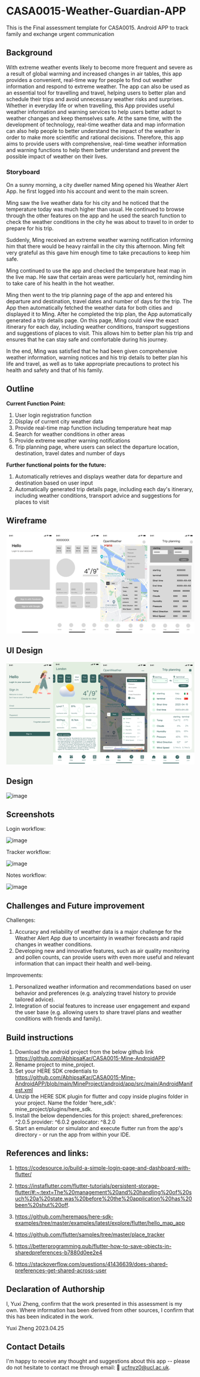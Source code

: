 # CASA0015-Weather-Guardian-APP
This is the Final assessment template for CASA0015. 
Android APP to track family and exchange urgent communication

## Background
With extreme weather events likely to become more frequent and severe as a result of global warming and increased changes in air tables, this app provides a convenient, real-time way for people to find out weather information and respond to extreme weather.
The app can also be used as an essential tool for travelling and travel, helping users to better plan and schedule their trips and avoid unnecessary weather risks and surprises. 
Whether in everyday life or when travelling, this App provides useful weather information and warning services to help users better adapt to weather changes and keep themselves safe. 
At the same time, with the development of technology, real-time weather data and map information can also help people to better understand the impact of the weather in order to make more scientific and rational decisions. 
Therefore, this app aims to provide users with comprehensive, real-time weather information and warning functions to help them better understand and prevent the possible impact of weather on their lives.


### Storyboard

On a sunny morning, a city dweller named Ming opened his Weather Alert App. he first logged into his account and went to the main screen.

Ming saw the live weather data for his city and he noticed that the temperature today was much higher than usual. He continued to browse through the other features on the app and he used the search function to check the weather conditions in the city he was about to travel to in order to prepare for his trip.

Suddenly, Ming received an extreme weather warning notification informing him that there would be heavy rainfall in the city this afternoon. Ming felt very grateful as this gave him enough time to take precautions to keep him safe.

Ming continued to use the app and checked the temperature heat map in the live map. He saw that certain areas were particularly hot, reminding him to take care of his health in the hot weather.

Ming then went to the trip planning page of the app and entered his departure and destination, travel dates and number of days for the trip. The App then automatically fetched the weather data for both cities and displayed it to Ming.
After he completed the trip plan, the App automatically generated a trip details page. On this page, Ming could view the exact itinerary for each day, including weather conditions, transport suggestions and suggestions of places to visit. This allows him to better plan his trip and ensures that he can stay safe and comfortable during his journey.

In the end, Ming was satisfied that he had been given comprehensive weather information, warning notices and his trip details to better plan his life and travel, as well as to take appropriate precautions to protect his health and safety and that of his family.

## Outline
**Current Function Point:**
1. User login registration function
2. Display of current city weather data
3. Provide real-time map function including temperature heat map
4. Search for weather conditions in other areas
5. Provide extreme weather warning notifications
6. Trip planning page, where users can select the departure location, destination, travel dates and number of days

**Further functional points for the future:**
1. Automatically retrieves and displays weather data for departure and destination based on user input
2. Automatically generated trip details page, including each day's itinerary, including weather conditions, transport advice and suggestions for places to visit


## Wireframe
![image](https://github.com/thea89123/casa0015-mobile-assessment/blob/433037e9224c3c424e2fd3b67d69958f281311e0/Weather%20Guardian/Frame%201.JPG)

## UI Design
![image](https://github.com/thea89123/casa0015-mobile-assessment/blob/c40619a9e02cff2eddcded5c7d5460d4b9be3ccc/Weather%20Guardian/Frame%202.JPG)

## Design
![image](https://user-images.githubusercontent.com/91799774/167440009-32975829-d12b-4889-8aa2-150e19c5a012.png)

## Screenshots
Login workflow:

![image](https://user-images.githubusercontent.com/91799774/167434793-2b982b79-f1fc-4005-859a-047b3181f994.png)

Tracker workflow:

![image](https://user-images.githubusercontent.com/91799774/167436423-dccfe41f-af67-4eef-9359-f9c7d0b3a83d.png)


Notes workflow:


![image](https://user-images.githubusercontent.com/91799774/167446067-6aec374d-c576-42a7-82f4-8a29e18ea656.png)


## Challenges and Future improvement

Challenges:
1. Accuracy and reliability of weather data is a major challenge for the Weather Alert App due to uncertainty in weather forecasts and rapid changes in weather conditions.
2. Developing new and innovative features, such as air quality monitoring and pollen counts, can provide users with even more useful and relevant information that can impact their health and well-being.

Improvements:
1. Personalized weather information and recommendations based on user behavior and preferences (e.g. analyzing travel history to provide tailored advice).
2. Integration of social features to increase user engagement and expand the user base (e.g. allowing users to share travel plans and weather conditions with friends and family).

## Build instructions
1. Download the android project from the below github link
    https://github.com/AbhipsaKar/CASA0015-Mine-AndroidAPP
2. Rename project to mine_project.
3. Set your HERE SDK credentials to
    https://github.com/AbhipsaKar/CASA0015-Mine-AndroidAPP/blob/main/MineProject/android/app/src/main/AndroidManifest.xml
4. Unzip the HERE SDK plugin for flutter and copy inside plugins folder in your project. Name the folder 'here_sdk': mine_project/plugins/here_sdk.
5. Install the below dependencies for this project:
    shared_preferences: ^2.0.5
    provider: ^6.0.2
    geolocator: ^8.2.0
6. Start an emulator or simulator and execute flutter run from the app's directory - or run the app from within your IDE.

## References and links:
1. https://codesource.io/build-a-simple-login-page-and-dashboard-with-flutter/
		
2. https://instaflutter.com/flutter-tutorials/persistent-storage-flutter/#:~:text=The%20management%20and%20handling%20of%20such%20a%20state,was%20before%20the%20application%20has%20been%20shut%20off.
			
3. https://github.com/heremaps/here-sdk-examples/tree/master/examples/latest/explore/flutter/hello_map_app
		
4. https://github.com/flutter/samples/tree/master/place_tracker
		
5. https://betterprogramming.pub/flutter-how-to-save-objects-in-sharedpreferences-b7880d0ee2e4
		
6. https://stackoverflow.com/questions/41436639/does-shared-preferences-get-shared-across-user


## Declaration of Authorship

I, Yuxi Zheng, confirm that the work presented in this assessment is my own. Where information has been derived from other sources, I confirm that this has been indicated in the work.


Yuxi Zheng
2023.04.25

## Contact Details
I'm happy to receive any thought and suggestions about this app -- please do not hesitate to contact me through email: 📨 ucfnyz0@ucl.ac.uk. 





